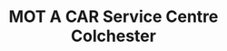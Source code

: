---
title: "MOT A CAR Service Centre Colchester"
url: /colchester/mot-a-car-service-centre-colchester/
shop: car repair
---